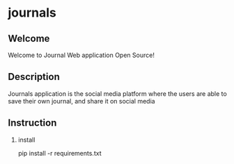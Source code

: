 # journals
  

  
## Welcome

Welcome to Journal Web application Open Source!


## Description

  Journals application is the social media platform where the users are able to save their own journal,
     and share it on social media 

## Instruction
  1. install
  
     pip install -r requirements.txt
